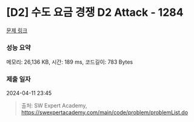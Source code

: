 # [D2] 수도 요금 경쟁 D2 Attack - 1284 

[문제 링크](https://swexpertacademy.com/main/code/problem/problemDetail.do?contestProbId=AV189xUaI8UCFAZN) 

### 성능 요약

메모리: 26,136 KB, 시간: 189 ms, 코드길이: 783 Bytes

### 제출 일자

2024-04-11 23:45



> 출처: SW Expert Academy, https://swexpertacademy.com/main/code/problem/problemList.do